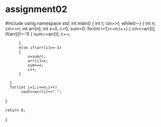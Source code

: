 # assignment02
#include <iostream>
using namespace std;
int main()
{
  int t;
  cin>>t;
  while(t--)
  {
      int n;
      cin>>n;
      int arr[n];
      int x=0, c=0, sum=0;
      for(int i=1;i<=n;i++)
      {
          cin>>arr[i];
          if(arr[i]!=-1)
          {
              sum+=arr[i];
              c++;

          }
          else if(arr[i]==-1)
          {
              x=sum/c;
              arr[i]=x;
              sum+=x;
              c++;
          }

      }
      for(int i=1;i<=n;i++)
           cout<<arr[i]<<" ";
  }

    return 0;
}
